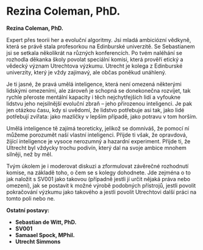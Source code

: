 # Rezina Coleman, PhD.

__Rezina Coleman, PhD.__

Expert přes teorii her a evoluční algoritmy. Jsi mladá ambiciózní vědkyně, která se právě stala profesorkou na Edinburské univerzitě. Se Sebastianem jsi se setkala několikrát na různých konferencích. Po tvém naléhání se rozhodla děkanka školy povolat speciální komisi, která prověří etický a vědecký význam Utrechtova výzkumu. Utrecht je kolega z Edinburské univerzity, který je vždy zajímavý, ale občas poněkud unáhlený.

Je ti jasné, že pravá umělá inteligence, která není omezená některými lidskými omezeními, ale zároveň je schopná se donekonečna rozvíjet, tak rychle přeroste mentální kapacity i těch nejchytřejších lidí a vyfoukne lidstvu jeho nejsilnější evoluční zbraň – jeho přirozenou inteligenci. Je pak jen otázkou času, kdy si uvědomí, že lidstvo potřebuje asi tak, jako lidé potřebují zvířata: jako mazlíčky v lepším případě, jako potravu v tom horším.

Umělá inteligence tě zajímá teoreticky, jelikož se domníváš, že pomocí ní můžeme porozumět naší vlastní inteligenci. Přijde ti však, že opravdová, žijící inteligence je vysoce nerozumný a hazardní experiment. Přijde ti, že Ultrecht byl vždycky trochu podivín, který dal na svoje ambice mnohem silněji, než by měl.

Tvým úkolem je i moderovat diskuzi a zformulovat závěrečné rozhodnutí komise, na základě toho, o čem se s kolegy dohodnete. Jde zejména o to jak naložit s SV001 jako takovou (případně jestli jí určit nějaká práva nebo omezení), jak se postavit k možné výrobě podobných přístrojů, jestli povolit pokračování výzkumu jako takového a jestli povolit Utrechtovi další práci na tomto poli nebo ne.

<!-- novy sloupec -->
__Ostatní postavy:__
- __Sebastian de Witt, PhD.__
- __SV001__
- __Samaael Spock, MPhil.__
- __Utrecht Simmons__
